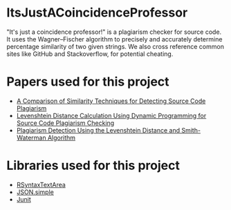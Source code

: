 # ItsJustACoincidenceProfessor
"It's just a coincidence professor!" is a plagiarism checker for source code. It uses the Wagner–Fischer algorithm to precisely and accurately determine percentage similarity of two given strings. We also cross reference common sites like GitHub and Stackoverflow, for potential cheating.

# Papers used for this project
* [A Comparison of Similarity Techniques for Detecting
Source Code Plagiarism](https://www.cs.utexas.edu/~bbeth/files/AComparisonOfSimilarityTechniquesForDetectingSourceCodePlagiarism.pdf)
* [Levenshtein Distance Calculation Using Dynamic
Programming for Source Code Plagiarism Checking](http://informatika.stei.itb.ac.id/~rinaldi.munir/Stmik/2013-2014-genap/Makalah2014/MakalahIF2211-2014-093.pdf)
* [Plagiarism Detection Using the Levenshtein Distance and Smith-Waterman
Algorithm](http://ieeexplore.ieee.org/stamp/stamp.jsp?tp=&arnumber=4603758)

# Libraries used for this project
* [RSyntaxTextArea](https://github.com/bobbylight/RSyntaxTextArea)
* [JSON.simple](https://code.google.com/archive/p/json-simple/)
* [Junit](https://junit.org/)
